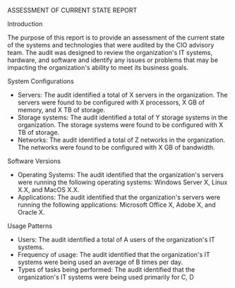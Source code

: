 ASSESSMENT OF CURRENT STATE REPORT

Introduction

The purpose of this report is to provide an assessment of the current state of the systems and technologies that were audited by the CIO advisory team. The audit was designed to review the organization's IT systems, hardware, and software and identify any issues or problems that may be impacting the organization's ability to meet its business goals.

System Configurations
- Servers: The audit identified a total of X servers in the organization. The servers were found to be configured with X processors, X GB of memory, and X TB of storage.
- Storage systems: The audit identified a total of Y storage systems in the organization. The storage systems were found to be configured with X TB of storage.
- Networks: The audit identified a total of Z networks in the organization. The networks were found to be configured with X GB of bandwidth.

Software Versions
- Operating Systems: The audit identified that the organization's servers were running the following operating systems: Windows Server X, Linux X.X, and MacOS X.X.
- Applications: The audit identified that the organization's servers were running the following applications: Microsoft Office X, Adobe X, and Oracle X.

Usage Patterns
- Users: The audit identified a total of A users of the organization's IT systems.
- Frequency of usage: The audit identified that the organization's IT systems were being used an average of B times per day.
- Types of tasks being performed: The audit identified that the organization's IT systems were being used primarily for C, D
